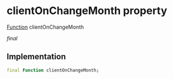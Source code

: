 


# clientOnChangeMonth property






[Function](https://api.flutter.dev/flutter/dart-core/Function-class.html) clientOnChangeMonth
  
_final_






## Implementation

```dart
final Function clientOnChangeMonth;


```








